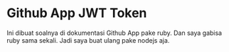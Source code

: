# Github App JWT Token

Ini dibuat soalnya di dokumentasi Github App pake ruby. 
Dan saya gabisa ruby sama sekali. Jadi saya buat ulang pake nodejs aja.